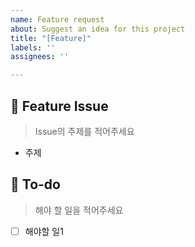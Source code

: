 ```yaml
---
name: Feature request
about: Suggest an idea for this project
title: "[Feature]"
labels: ''
assignees: ''

---
```


## 🔔 Feature Issue
> Issue의 주제를 적어주세요
- 주제


## 📜 To-do
> 해야 할 일을 적어주세요
- [ ] 해야할 일1
